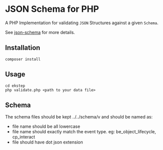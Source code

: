 # JSON Schema for PHP

A PHP Implementation for validating `JSON` Structures against a given `Schema`.

See [json-schema](http://json-schema.org/) for more details.

## Installation

```
composer install
```

## Usage

```
cd ekstep
php validate.php <path to your data file>
```

## Schema
The schema files should be kept ../../schema/v<schema version> and should be named as:
* file name should be all lowercase
* file name should exactly match the event type. eg: be_object_lifecycle, cp_interact
* file should have dot json extension
